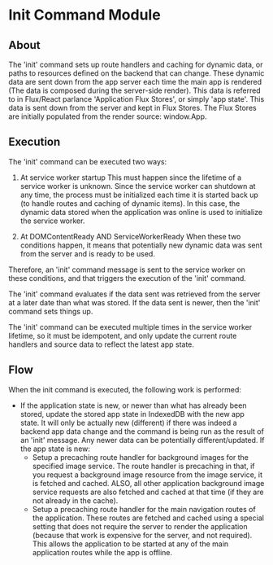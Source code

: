# Init Command Module

## About
The 'init' command sets up route handlers and caching for dynamic data, or paths to resources defined on the backend that can change.
These dynamic data are sent down from the app server each time the main app is rendered
(The data is composed during the server-side render). This data is referred to in Flux/React parlance
'Application Flux Stores', or simply 'app state'. This data is sent down from the server and kept in Flux Stores. The Flux Stores are initially populated from the render source: window.App.

## Execution
The 'init' command can be executed two ways:

1. At service worker startup
  This must happen since the lifetime of a service worker is unknown.
  Since the service worker can shutdown at any time, the process must be initialized each time it is started back up
  (to handle routes and caching of dynamic items). In this case, the dynamic data stored when the application was online
  is used to initialize the service worker.

2. At DOMContentReady AND ServiceWorkerReady
  When these two conditions happen, it means that potentially new dynamic data was sent from the server and is ready to be used.

  Therefore, an 'init' command message is sent to the service worker on these conditions, and that triggers the execution of the 'init' command.
  
  The 'init' command evaluates if the data sent was retrieved from the server at a later date than what was stored. If the data sent is newer, then the 'init' command sets things up.

The 'init' command can be executed multiple times in the service worker lifetime, so it must be idempotent, and only update the current route handlers and source data to reflect the latest app state.

## Flow
When the init command is executed, the following work is performed:

* If the application state is new, or newer than what has already been stored, update the stored app state in IndexedDB with the new app state.
  It will only be actually new (different) if there was indeed a backend app data change and the command is being run as the result of an 'init' message. Any newer data can be potentially different/updated.
  If the app state is new:
  + Setup a precaching route handler for background images for the specified image service.
  The route handler is precaching in that, if you request a background image resource from the image service, it is fetched and cached. ALSO, all other application background image service requests are also fetched and cached at that time (if they are not already in the cache).
  + Setup a precaching route handler for the main navigation routes of the application. These routes are fetched and cached using a special setting that does not require the server to render the application (because that work is expensive for the server, and not required). This allows the application to be started at any of the main application routes while the app is offline.
